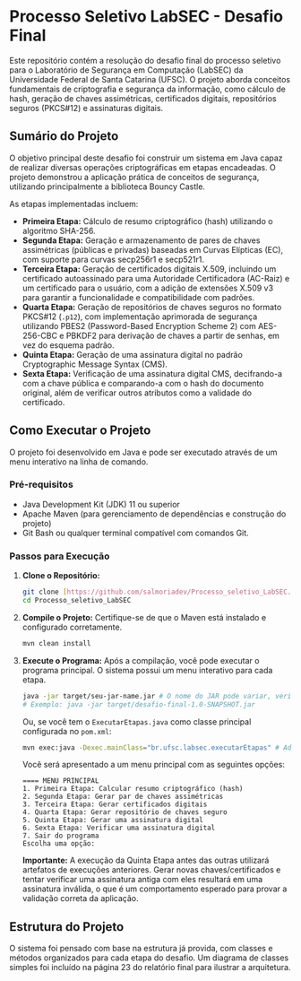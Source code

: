 # Processo Seletivo LabSEC - Desafio Final

Este repositório contém a resolução do desafio final do processo seletivo para o Laboratório de Segurança em Computação (LabSEC) da Universidade Federal de Santa Catarina (UFSC). O projeto aborda conceitos fundamentais de criptografia e segurança da informação, como cálculo de hash, geração de chaves assimétricas, certificados digitais, repositórios seguros (PKCS#12) e assinaturas digitais.

## Sumário do Projeto

O objetivo principal deste desafio foi construir um sistema em Java capaz de realizar diversas operações criptográficas em etapas encadeadas. O projeto demonstrou a aplicação prática de conceitos de segurança, utilizando principalmente a biblioteca Bouncy Castle.

As etapas implementadas incluem:

* **Primeira Etapa:** Cálculo de resumo criptográfico (hash) utilizando o algoritmo SHA-256.
* **Segunda Etapa:** Geração e armazenamento de pares de chaves assimétricas (públicas e privadas) baseadas em Curvas Elípticas (EC), com suporte para curvas secp256r1 e secp521r1.
* **Terceira Etapa:** Geração de certificados digitais X.509, incluindo um certificado autoassinado para uma Autoridade Certificadora (AC-Raiz) e um certificado para o usuário, com a adição de extensões X.509 v3 para garantir a funcionalidade e compatibilidade com padrões.
* **Quarta Etapa:** Geração de repositórios de chaves seguros no formato PKCS#12 (`.p12`), com implementação aprimorada de segurança utilizando PBES2 (Password-Based Encryption Scheme 2) com AES-256-CBC e PBKDF2 para derivação de chaves a partir de senhas, em vez do esquema padrão.
* **Quinta Etapa:** Geração de uma assinatura digital no padrão Cryptographic Message Syntax (CMS).
* **Sexta Etapa:** Verificação de uma assinatura digital CMS, decifrando-a com a chave pública e comparando-a com o hash do documento original, além de verificar outros atributos como a validade do certificado.

## Como Executar o Projeto

O projeto foi desenvolvido em Java e pode ser executado através de um menu interativo na linha de comando.

### Pré-requisitos

* Java Development Kit (JDK) 11 ou superior
* Apache Maven (para gerenciamento de dependências e construção do projeto)
* Git Bash ou qualquer terminal compatível com comandos Git.

### Passos para Execução

1.  **Clone o Repositório:**
    ```bash
    git clone [https://github.com/salmoriadev/Processo_seletivo_LabSEC.git](https://github.com/salmoriadev/Processo_seletivo_LabSEC.git)
    cd Processo_seletivo_LabSEC
    ```

2.  **Compile o Projeto:**
    Certifique-se de que o Maven está instalado e configurado corretamente.
    ```bash
    mvn clean install
    ```

3.  **Execute o Programa:**
    Após a compilação, você pode executar o programa principal. O sistema possui um menu interativo para cada etapa.
    ```bash
    java -jar target/seu-jar-name.jar # O nome do JAR pode variar, verifique na pasta 'target'
    # Exemplo: java -jar target/desafio-final-1.0-SNAPSHOT.jar
    ```
    Ou, se você tem o `ExecutarEtapas.java` como classe principal configurada no `pom.xml`:
    ```bash
    mvn exec:java -Dexec.mainClass="br.ufsc.labsec.executarEtapas" # Adapte o caminho completo da classe principal
    ```

    Você será apresentado a um menu principal com as seguintes opções:
    ```
    ==== MENU PRINCIPAL
    1. Primeira Etapa: Calcular resumo criptográfico (hash)
    2. Segunda Etapa: Gerar par de chaves assimétricas
    3. Terceira Etapa: Gerar certificados digitais
    4. Quarta Etapa: Gerar repositório de chaves seguro
    5. Quinta Etapa: Gerar uma assinatura digital
    6. Sexta Etapa: Verificar uma assinatura digital
    7. Sair do programa
    Escolha uma opção:
    ```
    **Importante:** A execução da Quinta Etapa antes das outras utilizará artefatos de execuções anteriores. Gerar novas chaves/certificados e tentar verificar uma assinatura antiga com eles resultará em uma assinatura inválida, o que é um comportamento esperado para provar a validação correta da aplicação.

## Estrutura do Projeto

O sistema foi pensado com base na estrutura já provida, com classes e métodos organizados para cada etapa do desafio. Um diagrama de classes simples foi incluído na página 23 do relatório final para ilustrar a arquitetura.
